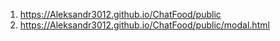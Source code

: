 1. <https://Aleksandr3012.github.io/ChatFood/public>
1. <https://Aleksandr3012.github.io/ChatFood/public/modal.html>

